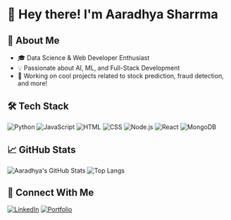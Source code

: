 # 👋 Hey there! I'm Aaradhya Sharrma

## 🚀 About Me
- 🎓 Data Science & Web Developer Enthusiast
- 💡 Passionate about AI, ML, and Full-Stack Development
- 🔭 Working on cool projects related to stock prediction, fraud detection, and more!

## 🛠 Tech Stack
![Python](https://img.shields.io/badge/Python-3776AB?style=for-the-badge&logo=python&logoColor=white)
![JavaScript](https://img.shields.io/badge/JavaScript-F7DF1E?style=for-the-badge&logo=javascript&logoColor=black)
![HTML](https://img.shields.io/badge/HTML5-E34F26?style=for-the-badge&logo=html5&logoColor=white)
![CSS](https://img.shields.io/badge/CSS3-1572B6?style=for-the-badge&logo=css3&logoColor=white)
![Node.js](https://img.shields.io/badge/Node.js-339933?style=for-the-badge&logo=nodedotjs&logoColor=white)
![React](https://img.shields.io/badge/React-61DAFB?style=for-the-badge&logo=react&logoColor=white)
![MongoDB](https://img.shields.io/badge/MongoDB-47A248?style=for-the-badge&logo=mongodb&logoColor=white)

## 📈 GitHub Stats
![Aaradhya's GitHub Stats](https://github-readme-stats.vercel.app/api?username=aradhyyySharrma8204&show_icons=true&theme=tokyonight)
![Top Langs](https://github-readme-stats.vercel.app/api/top-langs/?username=aradhyyySharrma8204&layout=compact&theme=tokyonight)

## 🔗 Connect With Me
[![LinkedIn](https://img.shields.io/badge/LinkedIn-0A66C2?style=for-the-badge&logo=linkedin&logoColor=white)](https://www.linkedin.com/in/your-profile)
[![Portfolio](https://img.shields.io/badge/Portfolio-000000?style=for-the-badge&logo=About.me&logoColor=white)](https://your-portfolio-link.com)
